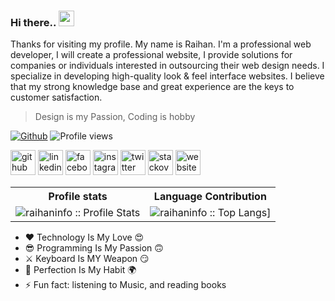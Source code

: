 ### Hi there.. <a target="_blank" href="https://www.facebook.com/raihan.mahmudi.50"><img src="https://media.giphy.com/media/hvRJCLFzcasrR4ia7z/giphy.gif" width="25px"></a>

Thanks for visiting my profile. My name is Raihan. I'm a professional web developer, І will create a professional website, I provide solutions for companies or individuals interested in outsourcing their web design needs. I specialize in developing high-quality look & feel interface websites. I believe that my strong knowledge base and great experience are the keys to customer satisfaction.

> Design is my Passion, Coding is hobby

[![Github](https://img.shields.io/github/followers/raihaninfo?label=Follow&style=social)](https://github.com/raihaninfo)
![Profile views](https://gpvc.arturio.dev/raihaninfo)

[<img src='https://img.icons8.com/color/48/000000/github--v1.png' alt='github' height='40'>](https://github.com/raihaninfo) [<img src='https://img.icons8.com/color/48/000000/linkedin-circled--v1.png' alt='linkedin' height='40'>](https://www.linkedin.com/in/raihaninfo/) [<img src='https://img.icons8.com/color/48/000000/facebook-circled--v5.png' alt='facebook' height='40'>](https://www.facebook.com/raihan.mahmudi.50) [<img src='https://img.icons8.com/color/48/000000/instagram-new--v2.png' alt='instagram' height='40'>](https://www.instagram.com/Raihan_Info/) [<img src='https://img.icons8.com/ios-filled/50/4a90e2/twitter-circled--v1.png' alt='twitter' height='40'>](https://twitter.com/mdabraihan40) [<img src='https://img.icons8.com/fluency/48/4a90e2/stackoverflow.png' alt='stackoverflow' height='40'>](https://stackoverflow.com/users/14877727/md-abu-raihan) [<img src='https://img.icons8.com/fluency/48/4a90e2/domain.png' alt='website' height='40'>](https://mdabraihan.tech)

<p align="center">
   <table>
      <tr>
       <th>Profile stats  </th>
       <th>Language Contribution</th>
     </tr>
      <tr>
       <td><img alt="raihaninfo :: Profile Stats" src="https://github-readme-stats.vercel.app/api?username=raihaninfo&show_icons=true&theme=dark"> </td>
       <td><img alt="raihaninfo :: Top Langs]" src="https://github-readme-stats.vercel.app/api/top-langs/?username=raihaninfo&langs_count=10&theme=tokyonight&layout=compact&hide=html"> </td>
     </tr>
   </table>
</p>

- ❤️ Technology Is My Love 😍
- 😎 Programming Is My Passion 🙃
- ⚔ Keyboard Is MY Weapon 😏
- 🥰 Perfection Is My Habit 🌍
- ⚡ Fun fact: listening to Music, and reading books
